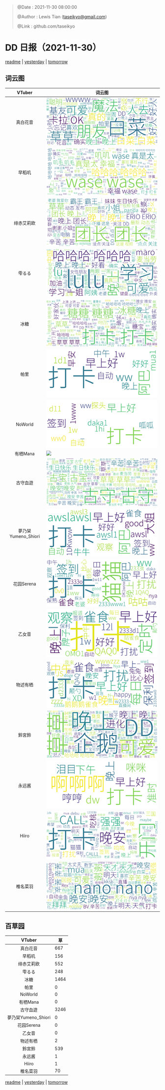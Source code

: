 > @Date    : 2021-11-30 08:00:00
>
> @Author  : Lewis Tian (taseikyo@gmail.com)
>
> @Link    : github.com/taseikyo

# DD 日报（2021-11-30）

[readme](../README.md) | [yesterday](2021-11-29.md) | [tomorrow](2021-12-1.md)

## 词云图

|VTuber|词云图|
|:-:|-|
|真白花音|![](../../images/daily/21402309_2021-11-30_purge_wordcloud.png)|
|早稻叽|![](../../images/daily/41682_2021-11-30_purge_wordcloud.png)|
|绯赤艾莉欧|![](../../images/daily/21396545_2021-11-30_purge_wordcloud.png)|
|雫るる|![](../../images/daily/21013446_2021-11-30_purge_wordcloud.png)|
|冰糖|![](../../images/daily/876396_2021-11-30_purge_wordcloud.png)|
|帕里|![](../../images/daily/4895312_2021-11-30_purge_wordcloud.png)|
|NoWorld|![](../../images/daily/21448649_2021-11-30_purge_wordcloud.png)|
|有栖Mana|![](../../images/daily/6542258_2021-11-30_purge_wordcloud.png)|
|古守血遊|![](../../images/daily/8725120_2021-11-30_purge_wordcloud.png)|
|夢乃栞Yumeno_Shiori|![](../../images/daily/14052636_2021-11-30_purge_wordcloud.png)|
|花园Serena|![](../../images/daily/14327465_2021-11-30_purge_wordcloud.png)|
|乙女音|![](../../images/daily/21320551_2021-11-30_purge_wordcloud.png)|
|物述有栖|![](../../images/daily/21449083_2021-11-30_purge_wordcloud.png)|
|鈴宮鈴|![](../../images/daily/21685677_2021-11-30_purge_wordcloud.png)|
|永远酱|![](../../images/daily/21701071_2021-11-30_purge_wordcloud.png)|
|Hiiro|![](../../images/daily/21919321_2021-11-30_purge_wordcloud.png)|
|椎名菜羽|![](../../images/daily/22347054_2021-11-30_purge_wordcloud.png)|

## 百草园

|VTuber|草|
|:-:|-|
|真白花音|667|
|早稻叽|156|
|绯赤艾莉欧|552|
|雫るる|248|
|冰糖|1464|
|帕里|0|
|NoWorld|0|
|有栖Mana|0|
|古守血遊|3246|
|夢乃栞Yumeno_Shiori|0|
|花园Serena|0|
|乙女音|0|
|物述有栖|2|
|鈴宮鈴|539|
|永远酱|1|
|Hiiro|1|
|椎名菜羽|70|

[readme](../README.md) | [yesterday](2021-11-29.md) | [tomorrow](2021-12-1.md)
